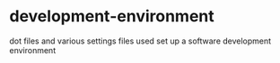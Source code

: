development-environment
=======================

dot files and various settings files used set up a software development environment
